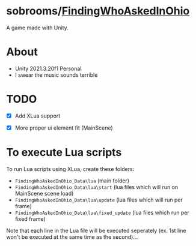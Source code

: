 # sobrooms/[FindingWhoAskedInOhio](https://github.com/sobrooms/FindingWhoAskedInOhio)
A game made with Unity.

# About
* Unity 2021.3.20f1 Personal
* I swear the music sounds terrible

# TODO
- [x] Add XLua support
- [x] More proper ui element fit (MainScene)


# To execute Lua scripts
To run Lua scripts using XLua, create these folders:
* `FindingWhoAskedInOhio_Data\lua` (main folder)
* `FindingWhoAskedInOhio_Data\lua\start` (lua files which will run on MainScene scene load)
* `FindingWhoAskedInOhio_Data\lua\update` (lua files which will run per frame)
* `FindingWhoAskedInOhio_Data\lua\fixed_update` (lua files which run per fixed frame)

Note that each line in the Lua file will be executed seperately (ex. 1st line won't be executed at the same time as the second)...
